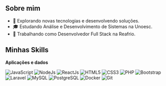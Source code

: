 ## Sobre mim

- 🤔 Explorando novas tecnologias e desenvolvendo soluções.
- 🎓 Estudando Análise e Desenvolvimento de Sistemas na Unoesc.
- 💼 Trabalhando como Desenvolvedor Full Stack na Reafrio.

## Minhas Skills

**Aplicações e dados**

![JavaScript](https://img.shields.io/badge/JavaScript-F7DF1E?style=for-the-badge&logo=javascript&logoColor=black)
![NodeJs](https://img.shields.io/badge/Node.js-43853D?style=for-the-badge&logo=node.js&logoColor=white)
![ReactJs](https://img.shields.io/badge/React-20232A?style=for-the-badge&logo=react&logoColor=61DAFB)
![HTML5](https://img.shields.io/badge/HTML5-E34F26?style=for-the-badge&logo=html5&logoColor=white)
![CSS3](https://img.shields.io/badge/CSS3-1572B6?style=for-the-badge&logo=css3&logoColor=white)
![PHP](https://img.shields.io/badge/PHP-777BB4?style=for-the-badge&logo=php&logoColor=white)
![Bootstrap](https://img.shields.io/badge/Bootstrap-563D7C?style=for-the-badge&logo=bootstrap&logoColor=white)
![Laravel](https://img.shields.io/badge/Laravel-FF2D20?style=for-the-badge&logo=laravel&logoColor=white)
![MySQL](https://img.shields.io/badge/MySQL-00000F?style=for-the-badge&logo=mysql&logoColor=white)
![PostgreSQL](https://img.shields.io/badge/PostgreSQL-316192?style=for-the-badge&logo=postgresql&logoColor=white)
![Docker](https://img.shields.io/badge/Docker-2496ED?style=for-the-badge&logo=docker&logoColor=white)
![Git](https://img.shields.io/badge/Git-E34F26?style=for-the-badge&logo=git&logoColor=white)
